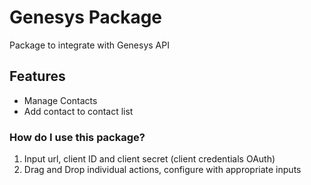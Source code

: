 # Genesys Package
Package to integrate with Genesys API

## Features
 * Manage Contacts
 * Add contact to contact list
    
### How do I use this package?
1. Input url, client ID and client secret (client credentials OAuth)
2. Drag and Drop individual actions, configure with appropriate inputs 

